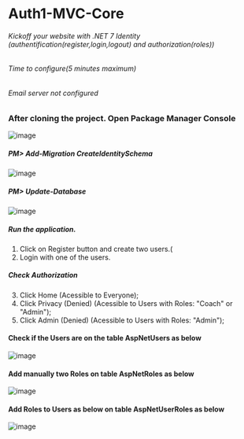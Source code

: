 # Auth1-MVC-Core

###### Kickoff your website with .NET  7 Identity (authentification(register,login,logout) and authorization(roles))
###### Time to configure(5 minutes maximum)
###### Email server not configured


### After cloning the project. Open Package Manager Console
![image](https://user-images.githubusercontent.com/118259688/211290614-7daa60c8-b706-4025-9f6b-7da1cc58f0cd.png)

##### PM> Add-Migration CreateIdentitySchema
![image](https://user-images.githubusercontent.com/118259688/211290396-4614b4c5-7441-49b1-97a6-feddcd77eaeb.png)

##### PM> Update-Database
![image](https://user-images.githubusercontent.com/118259688/211290481-819688f1-f54e-437e-a9ce-ff2e069c5bb1.png)





##### Run the application.

1) Click on Register button and create two users.(
2) Login with one of the users.

##### Check Authorization
3) Click Home (Acessible to Everyone); 
4) Click Privacy (Denied) (Acessible to Users with Roles: "Coach" or "Admin"); 
5) Click Admin (Denied) (Acessible to Users with Roles: "Admin");

#### Check if the Users are on the table AspNetUsers as below
![image](https://user-images.githubusercontent.com/118259688/211039593-2ad2a287-a5d1-42f5-ab5b-3d21913c87bd.png)

#### Add manually two Roles on table AspNetRoles as below
![image](https://user-images.githubusercontent.com/118259688/211037767-2bf9bb1c-c3b9-4e14-8840-855f75e3b92e.png)

#### Add Roles to Users as below on table AspNetUserRoles as below
![image](https://user-images.githubusercontent.com/118259688/211039047-c59c352a-669b-4b41-b045-b2c1e65cc0fe.png)



